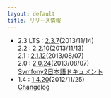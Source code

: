 ```yaml
---
layout: default
title: リリース情報
---
```


- 2.3 LTS : [2.3.7](http://symfony.com/blog/symfony-2-3-7-released)(2013/11/14)<br />
  2.2 : [2.2.10](http://symfony.com/blog/symfony-2-2-10-released)(2013/11/13)<br />
  2.1 : [2.1.12](http://symfony.com/blog/security-releases-symfony-2-0-24-2-1-12-2-2-5-and-2-3-3-released)(2013/08/07)<br />
  2.0 : [2.0.24](http://symfony.com/blog/security-releases-symfony-2-0-24-2-1-12-2-2-5-and-2-3-3-released)(2013/08/07)<br />
  [Symfony2日本語ドキュメント](http://docs.symfony.gr.jp/)
- 1.4 : [1.4.20](http://symfony.com/download)(2012/11/25)<br />
  [Changelog](/changelog/1_4)

